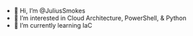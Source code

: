 - 👋 Hi, I’m @JuliusSmokes
- 👀 I’m interested in Cloud Architecture, PowerShell, & Python
- 🌱 I’m currently learning IaC


<!---
JuliusSmokes/JuliusSmokes is a ✨ special ✨ repository because its `README.md` (this file) appears on your GitHub profile.
You can click the Preview link to take a look at your changes.
--->
